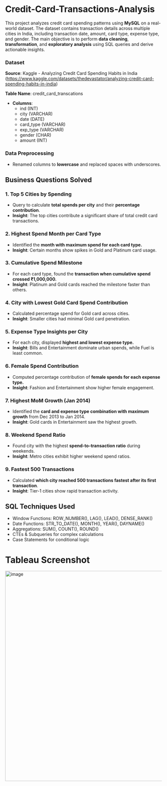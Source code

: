 # Credit-Card-Transactions-Analysis
This project analyzes credit card spending patterns using **MySQL** on a real-world dataset. The dataset contains transaction details across multiple cities in India, including transaction date, amount, card type, expense type, and gender.
The main objective is to perform **data cleaning**, **transformation**, and **exploratory analysis** using SQL queries and derive actionable insights.
### Dataset
**Source**: Kaggle - Analyzing Credit Card Spending Habits in India (https://www.kaggle.com/datasets/thedevastator/analyzing-credit-card-spending-habits-in-india)

**Table Name**: credit_card_transcations
* **Columns**:
    * ind (INT)
    * city (VARCHAR)
    * date (DATE)
    * card_type (VARCHAR)
    * exp_type (VARCHAR)
    * gender (CHAR)
    * amount (INT)
### Data Preprocessing
* Renamed columns to **lowercase** and replaced spaces with underscores.
## Business Questions Solved
  ### 1. Top 5 Cities by Spending
  * Query to calculate **total spends per city** and their **percentage contribution**.
  * **Insight**: The top cities contribute a significant share of total credit card transactions.
  ### 2. Highest Spend Month per Card Type
  * Identified the **month with maximum spend for each card type.**
  * **Insight**: Certain months show spikes in Gold and Platinum card usage.
  ### 3. Cumulative Spend Milestone
  * For each card type, found the **transaction when cumulative spend crossed ₹1,000,000.**
  * **Insight**: Platinum and Gold cards reached the milestone faster than others.
  ### 4. City with Lowest Gold Card Spend Contribution
  * Calculated percentage spend for Gold card across cities.
  * **Insight**: Smaller cities had minimal Gold card penetration.
  ### 5. Expense Type Insights per City
  * For each city, displayed **highest and lowest expense type.**
  * **Insight**: Bills and Entertainment dominate urban spends, while Fuel is least common.
  ### 6. Female Spend Contribution
  * Computed percentage contribution of **female spends for each expense type.**
  * **Insight**: Fashion and Entertainment show higher female engagement.
  ### 7. Highest MoM Growth (Jan 2014)
  * Identified the **card and expense type combination with maximum growth** from Dec 2013 to Jan 2014.
  * **Insight**: Gold cards in Entertainment saw the highest growth.
  ### 8. Weekend Spend Ratio
  * Found city with the highest **spend-to-transaction ratio** during weekends.
  * **Insight**: Metro cities exhibit higher weekend spend ratios.
  ### 9. Fastest 500 Transactions
  * Calculated **which city reached 500 transactions fastest after its first transaction**.
  * **Insight**: Tier-1 cities show rapid transaction activity.

## SQL Techniques Used
* Window Functions: ROW_NUMBER(), LAG(), LEAD(), DENSE_RANK()
* Date Functions: STR_TO_DATE(), MONTH(), YEAR(), DAYNAME()
* Aggregations: SUM(), COUNT(), ROUND()
* CTEs & Subqueries for complex calculations
* Case Statements for conditional logic

# Tableau Screenshot
<img width="1655" height="674" alt="image" src="https://github.com/user-attachments/assets/006cbc9b-fb02-4471-8bbd-6394b29e46ef" />

  
